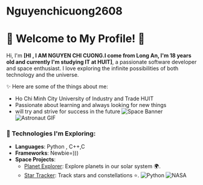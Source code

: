 # Nguyenchicuong2608
# 🌌 Welcome to My Profile! 🚀

Hi, I'm **[HI , I AM NGUYEN CHI CUONG.I come from Long An, I'm 18 years old and currently I'm studying IT at HUIT]**, a passionate software developer and space enthusiast. I love exploring the infinite possibilities of both technology and the universe.

✨ Here are some of the things about me:
- Ho Chi Minh City University of Industry and Trade HUIT
- Passionate about learning and always looking for new things
- will try and strive for success in the future
![Space Banner](https://your-space-banner-link.com/space-image.jpg)
![Astronaut GIF](https://media.giphy.com/media/3o7aD5tv1ogNBtDhDi/giphy.gif)
### 🔭 Technologies I'm Exploring:
- **Languages**: Python , C++,C
- **Frameworks**: Newbie=)))
- **Space Projects**: 
    - [Planet Explorer](https://github.com/your-username/planet-explorer): Explore planets in our solar system 🌍.
    - [Star Tracker](https://github.com/your-username/star-tracker): Track stars and constellations ⭐.
![Python](https://img.shields.io/badge/python-%2314354C.svg?style=for-the-badge&logo=python&logoColor=white)
![NASA](https://img.shields.io/badge/NASA-%23111D4A.svg?style=for-the-badge&logo=nasa&logoColor=white)



